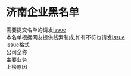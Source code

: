 # 济南企业黑名单
需要提交名单的请发[issue](https://github.com/qyhmd/jinan-black-list/issues)  
本名单根据网友提供线索制成,如有不符也请发[issue](https://github.com/qyhmd/jinan-black-list/issues)  
[issue](https://github.com/qyhmd/jinan-black-list/issues)格式  
公司全称  
主要业务  
上榜原因
